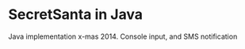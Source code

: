 SecretSanta in Java
===========

Java implementation x-mas 2014.
Console input, and SMS notification
